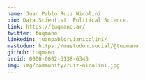 ```yaml
---
name: Juan Pablo Ruiz Nicolini
bio: Data Scientist. Political Science. 
link: https://tuqmano.ar/
twitter: tuqmano
linkedin: juanpabloruiznicolini/
mastodon: https://mastodon.social/@tuqmano
github: tuqmano
orcid: 0000-0002-3138-6343
img: img/community/ruiz-nicolini.jpg
---
```

